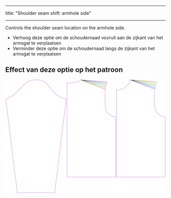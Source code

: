 - - -
title: "Shoulder seam shift: armhole side"
- - -

Controls the shoulder seam location on the armhole side.

- Verhoog deze optie om de schoudernaad vooruit aan de zijkant van het armsgat te verplaatsen
- Verminder deze optie om de schoudernaad langs de zijkant van het armsgat te verplaatsen

## Effect van deze optie op het patroon

![This image shows the effect of this option by superimposing several variants that have a different value for this option](brian_s3armhole_sample.svg "Effect of this option on the pattern")
